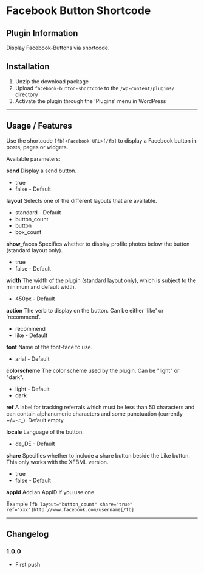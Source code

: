 # Facebook Button Shortcode

## Plugin Information

Display Facebook-Buttons via shortcode.

## Installation

1. Unzip the download package
2. Upload `facebook-button-shortcode` to the `/wp-content/plugins/` directory
3. Activate the plugin through the 'Plugins' menu in WordPress

***

## Usage / Features

Use the shortcode `[fb]<Facebook URL>[/fb]` to display a Facebook button in posts, pages or widgets.

Available parameters:

**send**
Display a send button.
* true
* false - Default

**layout**
Selects one of the different layouts that are available.
* standard - Default
* button_count
* button
* box_count

**show_faces**
Specifies whether to display profile photos below the button (standard layout only).
* true
* false - Default

**width**
The width of the plugin (standard layout only), which is subject to the minimum and default width.
* 450px - Default

**action**
The verb to display on the button. Can be either 'like' or 'recommend'.
* recommend
* like - Default

**font**
Name of the font-face to use.
* arial - Default

**colorscheme**
The color scheme used by the plugin. Can be "light" or "dark".
* light - Default
* dark

**ref**
A label for tracking referrals which must be less than 50 characters and can contain alphanumeric characters and some punctuation (currently +/=-.:_). Default empty.

**locale**
Language of the button.
* de_DE - Default

**share**
Specifies whether to include a share button beside the Like button. This only works with the XFBML version.
* true
* false - Default

**appId**
Add an AppID if you use one.


Example `[fb layout="button_count" share="true" ref="xxx"]http://www.facebook.com/username[/fb]`

***

## Changelog

### 1.0.0
* First push